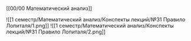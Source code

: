 [[00/00 Математический анализ]]

![[1 семестр/Математический анализ/Конспекты лекций/№31 Правило Лопиталя/1.png]]
![[1 семестр/Математический анализ/Конспекты лекций/№31 Правило Лопиталя/2.png]]